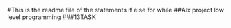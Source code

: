 #This is the readme file of the statements if else for while
##Alx project low level programming
###13TASK
